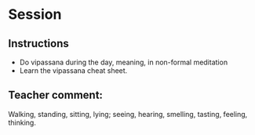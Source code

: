 # Session

## Instructions

- Do vipassana during the day, meaning, in non-formal meditation
- Learn the vipassana cheat sheet.

## Teacher comment:
  Walking, standing, sitting, lying; seeing, hearing, smelling, tasting, feeling, thinking.





